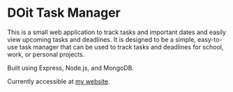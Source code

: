 # DOit Task Manager

This is a small web application to track tasks and important dates and easily view upcoming tasks and deadlines. It is designed to be a simple, easy-to-use task manager that can be used to track tasks and deadlines for school, work, or personal projects.

Built using Express, Node.js, and MongoDB.

Currently accessible at [my website](https://doit.bjsa.space).
